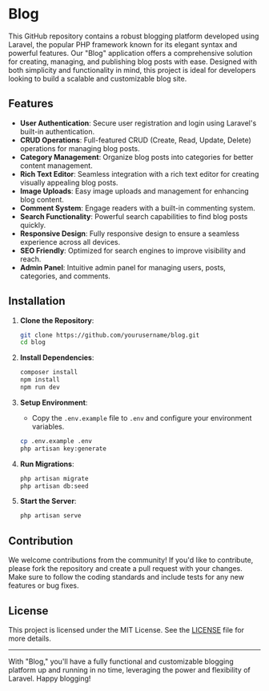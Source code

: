 # Blog

This GitHub repository contains a robust blogging platform developed using Laravel, the popular PHP framework known for its elegant syntax and powerful features. Our "Blog" application offers a comprehensive solution for creating, managing, and publishing blog posts with ease. Designed with both simplicity and functionality in mind, this project is ideal for developers looking to build a scalable and customizable blog site.

## Features

- **User Authentication**: Secure user registration and login using Laravel's built-in authentication.
- **CRUD Operations**: Full-featured CRUD (Create, Read, Update, Delete) operations for managing blog posts.
- **Category Management**: Organize blog posts into categories for better content management.
- **Rich Text Editor**: Seamless integration with a rich text editor for creating visually appealing blog posts.
- **Image Uploads**: Easy image uploads and management for enhancing blog content.
- **Comment System**: Engage readers with a built-in commenting system.
- **Search Functionality**: Powerful search capabilities to find blog posts quickly.
- **Responsive Design**: Fully responsive design to ensure a seamless experience across all devices.
- **SEO Friendly**: Optimized for search engines to improve visibility and reach.
- **Admin Panel**: Intuitive admin panel for managing users, posts, categories, and comments.

## Installation

1. **Clone the Repository**:
   ```bash
   git clone https://github.com/yourusername/blog.git
   cd blog
   ```

2. **Install Dependencies**:
   ```bash
   composer install
   npm install
   npm run dev
   ```

3. **Setup Environment**:
   - Copy the `.env.example` file to `.env` and configure your environment variables.
   ```bash
   cp .env.example .env
   php artisan key:generate
   ```

4. **Run Migrations**:
   ```bash
   php artisan migrate
   php artisan db:seed
   ```

5. **Start the Server**:
   ```bash
   php artisan serve
   ```

## Contribution

We welcome contributions from the community! If you'd like to contribute, please fork the repository and create a pull request with your changes. Make sure to follow the coding standards and include tests for any new features or bug fixes.

## License

This project is licensed under the MIT License. See the [LICENSE](LICENSE) file for more details.

---

With "Blog," you'll have a fully functional and customizable blogging platform up and running in no time, leveraging the power and flexibility of Laravel. Happy blogging!
